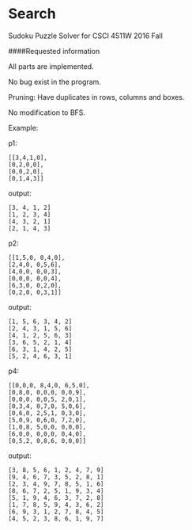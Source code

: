 # Search
Sudoku Puzzle Solver for CSCI 4511W 2016 Fall

####Requested information

  All parts are implemented.
  
  No bug exist in the program.
  
  Pruning: Have duplicates in rows, columns and boxes.
  
  No modification to BFS.
  
  
  Example: 
  
  p1: 
  
    [[3,4,1,0],
    [0,2,0,0],
    [0,0,2,0],
    [0,1,4,3]]
        
  output:
  
    [3, 4, 1, 2]
    [1, 2, 3, 4]
    [4, 3, 2, 1]
    [2, 1, 4, 3]

  p2: 
  
    [[1,5,0, 0,4,0],
    [2,4,0, 0,5,6],
    [4,0,0, 0,0,3],
    [0,0,0, 0,0,4],
    [6,3,0, 0,2,0],
    [0,2,0, 0,3,1]]
        
  output:
  
    [1, 5, 6, 3, 4, 2]
    [2, 4, 3, 1, 5, 6]
    [4, 1, 2, 5, 6, 3]
    [3, 6, 5, 2, 1, 4]
    [6, 3, 1, 4, 2, 5]
    [5, 2, 4, 6, 3, 1]
  
  p4: 
  
    [[0,0,0, 8,4,0, 6,5,0],
    [0,8,0, 0,0,0, 0,0,9],
    [0,0,0, 0,0,5, 2,0,1],
    [0,3,4, 0,7,0, 5,0,6],
    [0,6,0, 2,5,1, 0,3,0],
    [5,0,9, 0,6,0, 7,2,0],
    [1,0,8, 5,0,0, 0,0,0],
    [6,0,0, 0,0,0, 0,4,0],
    [0,5,2, 0,8,6, 0,0,0]]
        
  output:
  
    [3, 8, 5, 6, 1, 2, 4, 7, 9]
    [9, 4, 6, 7, 3, 5, 2, 8, 1]
    [2, 3, 4, 9, 7, 8, 5, 1, 6]
    [8, 6, 7, 2, 5, 1, 9, 3, 4]
    [5, 1, 9, 4, 6, 3, 7, 2, 8]
    [1, 7, 8, 5, 9, 4, 3, 6, 2]
    [6, 9, 3, 1, 2, 7, 8, 4, 5]
    [4, 5, 2, 3, 8, 6, 1, 9, 7]
